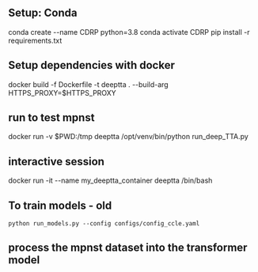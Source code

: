 ## Setup: Conda
conda create --name CDRP python=3.8
conda activate CDRP
pip install -r requirements.txt

## Setup dependencies with docker
docker build -f Dockerfile -t deeptta . --build-arg HTTPS_PROXY=$HTTPS_PROXY

## run to test mpnst
docker run -v $PWD:/tmp deeptta /opt/venv/bin/python run_deep_TTA.py

## interactive session
docker run -it --name my_deeptta_container deeptta /bin/bash        


## To train models - old

`python run_models.py --config configs/config_ccle.yaml`

## process the mpnst dataset into the transformer model